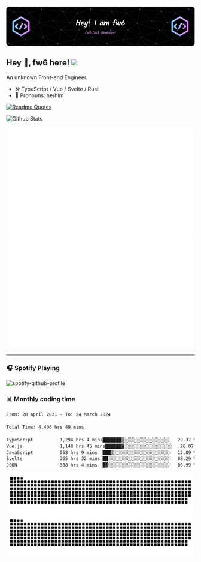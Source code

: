 ![Header](github-header-image.png)

## Hey 👋, fw6 here! <img src="https://github.githubassets.com/images/mona-whisper.gif" height="24" />


An unknown Front-end Engineer.

-   :hammer_and_pick: TypeScript / Vue / Svelte / Rust
-   :man: Pronouns: he/him


[![Readme Quotes](https://quotes-github-readme.vercel.app/api?type=horizontal&theme=algolia)](https://github.com/piyushsuthar/github-readme-quotes)



![Github Stats](https://github-readme-stats.vercel.app/api?username=fw6&bg_color=30,e96443,904e95&title_color=fff&text_color=fff)

![](https://raw.githubusercontent.com/fw6/github-stats-transparent/output/generated/overview.svg)
![](https://raw.githubusercontent.com/fw6/github-stats-transparent/output/generated/languages.svg)


---

### 🎧 Spotify Playing

<!-- ![spotify-github-profile](/img/default.svg) -->

![spotify-github-profile](https://spotify-github-profile.vercel.app/api/view.svg?uid=r6wn4hdvypv0lkzyrj0e0pjct&cover_image=true&theme=default&show_offline=true&background_color=9a10ad&interchange=true&bar_color_cover=true)



### :bar_chart: Monthly coding time 

<!--START_SECTION:waka-->

```txt
From: 28 April 2021 - To: 24 March 2024

Total Time: 4,406 hrs 49 mins

TypeScript          1,294 hrs 4 mins███████▒░░░░░░░░░░░░░░░░░   29.37 %
Vue.js              1,148 hrs 45 mins██████▓░░░░░░░░░░░░░░░░░░   26.07 %
JavaScript          568 hrs 9 mins  ███▒░░░░░░░░░░░░░░░░░░░░░   12.89 %
Svelte              365 hrs 32 mins ██░░░░░░░░░░░░░░░░░░░░░░░   08.29 %
JSON                308 hrs 4 mins  █▓░░░░░░░░░░░░░░░░░░░░░░░   06.99 %
```

<!--END_SECTION:waka-->




![github contribution grid snake animation](https://raw.githubusercontent.com/platane/platane/output/github-contribution-grid-snake-dark.svg#gh-dark-mode-only)![github contribution grid snake animation](https://raw.githubusercontent.com/platane/platane/output/github-contribution-grid-snake.svg#gh-light-mode-only)
